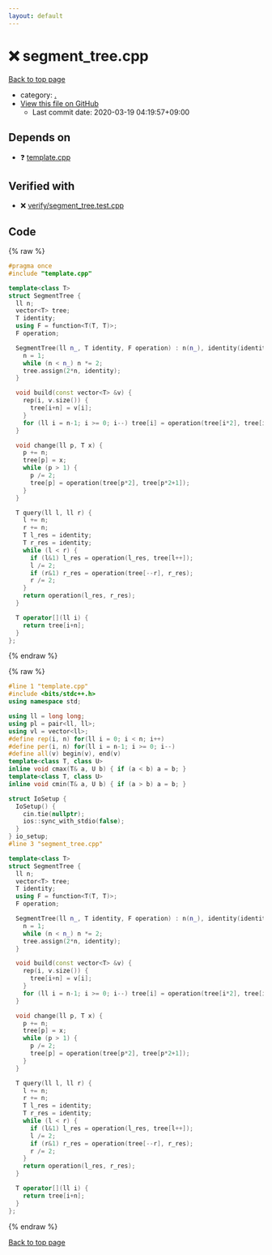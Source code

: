 ```yaml
---
layout: default
---
```


<!-- mathjax config similar to math.stackexchange -->
<script type="text/javascript" async
  src="https://cdnjs.cloudflare.com/ajax/libs/mathjax/2.7.5/MathJax.js?config=TeX-MML-AM_CHTML">
</script>
<script type="text/x-mathjax-config">
  MathJax.Hub.Config({
    TeX: { equationNumbers: { autoNumber: "AMS" }},
    tex2jax: {
      inlineMath: [ ['$','$'] ],
      processEscapes: true
    },
    "HTML-CSS": { matchFontHeight: false },
    displayAlign: "left",
    displayIndent: "2em"
  });
</script>

<script type="text/javascript" src="https://cdnjs.cloudflare.com/ajax/libs/jquery/3.4.1/jquery.min.js"></script>
<script src="https://cdn.jsdelivr.net/npm/jquery-balloon-js@1.1.2/jquery.balloon.min.js" integrity="sha256-ZEYs9VrgAeNuPvs15E39OsyOJaIkXEEt10fzxJ20+2I=" crossorigin="anonymous"></script>
<script type="text/javascript" src="../assets/js/copy-button.js"></script>
<link rel="stylesheet" href="../assets/css/copy-button.css" />


# :x: segment_tree.cpp

<a href="../index.html">Back to top page</a>

* category: <a href="../index.html#5058f1af8388633f609cadb75a75dc9d">.</a>
* <a href="{{ site.github.repository_url }}/blob/master/segment_tree.cpp">View this file on GitHub</a>
    - Last commit date: 2020-03-19 04:19:57+09:00




## Depends on

* :question: <a href="template.cpp.html">template.cpp</a>


## Verified with

* :x: <a href="../verify/verify/segment_tree.test.cpp.html">verify/segment_tree.test.cpp</a>


## Code

<a id="unbundled"></a>
{% raw %}
```cpp
#pragma once
#include "template.cpp"

template<class T>
struct SegmentTree {
  ll n;
  vector<T> tree;
  T identity;
  using F = function<T(T, T)>;
  F operation;

  SegmentTree(ll n_, T identity, F operation) : n(n_), identity(identity), operation(operation) {
    n = 1;
    while (n < n_) n *= 2;
    tree.assign(2*n, identity);
  }

  void build(const vector<T> &v) {
    rep(i, v.size()) {
      tree[i+n] = v[i];
    }
    for (ll i = n-1; i >= 0; i--) tree[i] = operation(tree[i*2], tree[i*2+1]);
  }

  void change(ll p, T x) {
    p += n;
    tree[p] = x;
    while (p > 1) {
      p /= 2;
      tree[p] = operation(tree[p*2], tree[p*2+1]);
    }
  }

  T query(ll l, ll r) {
    l += n;
    r += n;
    T l_res = identity;
    T r_res = identity;
    while (l < r) {
      if (l&1) l_res = operation(l_res, tree[l++]);
      l /= 2;
      if (r&1) r_res = operation(tree[--r], r_res);
      r /= 2;
    }
    return operation(l_res, r_res);
  }

  T operator[](ll i) {
    return tree[i+n];
  }
};

```
{% endraw %}

<a id="bundled"></a>
{% raw %}
```cpp
#line 1 "template.cpp"
#include <bits/stdc++.h>
using namespace std;

using ll = long long;
using pl = pair<ll, ll>;
using vl = vector<ll>;
#define rep(i, n) for(ll i = 0; i < n; i++)
#define per(i, n) for(ll i = n-1; i >= 0; i--)
#define all(v) begin(v), end(v)
template<class T, class U>
inline void cmax(T& a, U b) { if (a < b) a = b; }
template<class T, class U>
inline void cmin(T& a, U b) { if (a > b) a = b; }

struct IoSetup {
  IoSetup() {
    cin.tie(nullptr);
    ios::sync_with_stdio(false);
  }
} io_setup;
#line 3 "segment_tree.cpp"

template<class T>
struct SegmentTree {
  ll n;
  vector<T> tree;
  T identity;
  using F = function<T(T, T)>;
  F operation;

  SegmentTree(ll n_, T identity, F operation) : n(n_), identity(identity), operation(operation) {
    n = 1;
    while (n < n_) n *= 2;
    tree.assign(2*n, identity);
  }

  void build(const vector<T> &v) {
    rep(i, v.size()) {
      tree[i+n] = v[i];
    }
    for (ll i = n-1; i >= 0; i--) tree[i] = operation(tree[i*2], tree[i*2+1]);
  }

  void change(ll p, T x) {
    p += n;
    tree[p] = x;
    while (p > 1) {
      p /= 2;
      tree[p] = operation(tree[p*2], tree[p*2+1]);
    }
  }

  T query(ll l, ll r) {
    l += n;
    r += n;
    T l_res = identity;
    T r_res = identity;
    while (l < r) {
      if (l&1) l_res = operation(l_res, tree[l++]);
      l /= 2;
      if (r&1) r_res = operation(tree[--r], r_res);
      r /= 2;
    }
    return operation(l_res, r_res);
  }

  T operator[](ll i) {
    return tree[i+n];
  }
};

```
{% endraw %}

<a href="../index.html">Back to top page</a>

